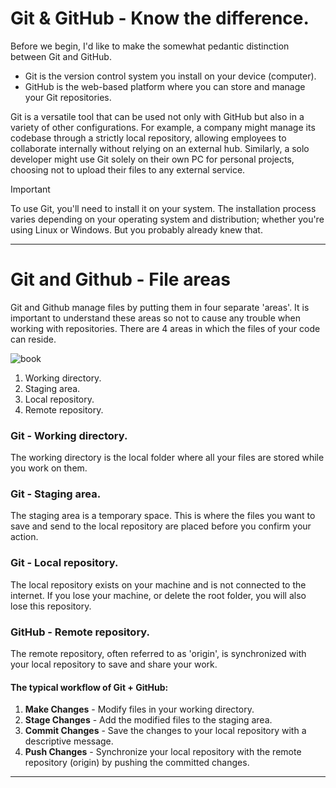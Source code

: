 # Git & GitHub - Know the difference.
Before we begin, I'd like to make the somewhat pedantic distinction between Git and GitHub. 
- Git is the version control system you install on your device (computer).
- GitHub is the web-based platform where you can store and manage your Git repositories.
   
Git is a versatile tool that can be used not only with GitHub but also in a variety of other configurations. For example, a company might manage its codebase through a strictly local repository, allowing employees to collaborate internally without relying on an external hub. Similarly, a solo developer might use Git solely on their own PC for personal projects, choosing not to upload their files to any external service. 

> [!IMPORTANT]
> To use Git, you'll need to install it on your system. The installation process varies depending on your operating system and distribution; whether you're using Linux or Windows. But you probably already knew that.

---

# Git and Github - File areas
Git and Github manage files by putting them in four separate 'areas'. It is important to understand these areas so not to cause any trouble when working with repositories. There are 4 areas in which the files of your code can reside. 

![book](https://github.com/user-attachments/assets/48145eed-e5bc-400e-a194-9846997c761b)

1. Working directory.
2. Staging area.
3. Local repository.
4. Remote repository.

### Git - Working directory.
The working directory is the local folder where all your files are stored while you work on them.

### Git - Staging area.
The staging area is a temporary space. This is where the files you want to save and send to the local repository are placed before you confirm your action.

### Git - Local repository.
The local repository exists on your machine and is not connected to the internet. If you lose your machine, or delete the root folder, you will also lose this repository.

### GitHub - Remote repository.
The remote repository, often referred to as 'origin', is synchronized with your local repository to save and share your work.
<br/>

#### The typical workflow of Git + GitHub:
   
1. **Make Changes** - Modify files in your working directory.
2. **Stage Changes** - Add the modified files to the staging area.
3. **Commit Changes** - Save the changes to your local repository with a descriptive message.
4. **Push Changes** - Synchronize your local repository with the remote repository (origin) by pushing the committed changes.

---
